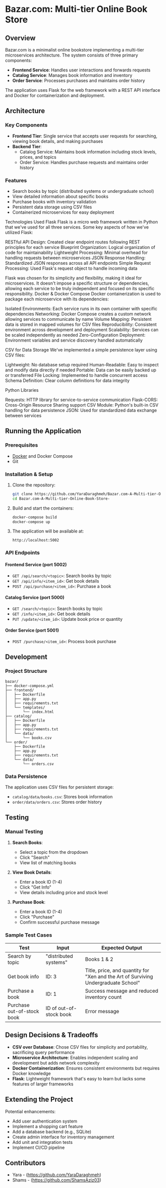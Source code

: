 
# Bazar.com: Multi-tier Online Book Store



## Overview

Bazar.com is a minimalist online bookstore implementing a multi-tier microservices architecture. The system consists of three primary components:

- **Frontend Service**: Handles user interactions and forwards requests
- **Catalog Service**: Manages book information and inventory
- **Order Service**: Processes purchases and maintains order history

The application uses Flask for the web framework with a REST API interface and Docker for containerization and deployment.

## Architecture


### Key Components

- **Frontend Tier**: Single service that accepts user requests for searching, viewing book details, and making purchases
- **Backend Tier**: 
  - Catalog Service: Maintains book information including stock levels, prices, and topics
  - Order Service: Handles purchase requests and maintains order history

### Features

- Search books by topic (distributed systems or undergraduate school)
- View detailed information about specific books
- Purchase books with inventory validation
- Persistent data storage using CSV files
- Containerized microservices for easy deployment

Technologies Used
Flask
Flask is a micro web framework written in Python that we've used for all three services. Some key aspects of how we've utilized Flask:

RESTful API Design: Created clear endpoint routes following REST principles for each service
Blueprint Organization: Logical organization of code for maintainability
Lightweight Processing: Minimal overhead for handling requests between microservices
JSON Response Handling: Standardized JSON responses across all API endpoints
Simple Request Processing: Used Flask's request object to handle incoming data

Flask was chosen for its simplicity and flexibility, making it ideal for microservices. It doesn't impose a specific structure or dependencies, allowing each service to be truly independent and focused on its specific responsibility.
Docker & Docker Compose
Docker containerization is used to package each microservice with its dependencies:

Isolated Environments: Each service runs in its own container with specific dependencies
Networking: Docker Compose creates a custom network allowing services to communicate by name
Volume Mapping: Persistent data is stored in mapped volumes for CSV files
Reproducibility: Consistent environment across development and deployment
Scalability: Services can be scaled independently as needed
Zero-Configuration Deployment: Environment variables and service discovery handled automatically

CSV for Data Storage
We've implemented a simple persistence layer using CSV files:

Lightweight: No database setup required
Human-Readable: Easy to inspect and modify data directly if needed
Portable: Data can be easily backed up or transferred
File Locking: Implemented to handle concurrent access
Schema Definition: Clear column definitions for data integrity

Python Libraries

Requests: HTTP library for service-to-service communication
Flask-CORS: Cross-Origin Resource Sharing support
CSV Module: Python's built-in CSV handling for data persistence
JSON: Used for standardized data exchange between services

## Running the Application

### Prerequisites

- [Docker](https://www.docker.com/get-started) and Docker Compose
- Git

### Installation & Setup

1. Clone the repository:
   ```bash
   git clone https://github.com/YaraDaraghmeh/Bazar.com-A-Multi-tier-Online-Book-Store-.git
   cd Bazar.com-A-Multi-tier-Online-Book-Store-
   ```

2. Build and start the containers:
   ```bash
   docker-compose build
   docker-compose up
   ```

3. The application will be available at:
   ```
   http://localhost:5002
   ```

### API Endpoints

#### Frontend Service (port 5002)
- `GET /api/search/<topic>`: Search books by topic
- `GET /api/info/<item_id>`: Get book details
- `POST /api/purchase/<item_id>`: Purchase a book

#### Catalog Service (port 5000)
- `GET /search/<topic>`: Search books by topic
- `GET /info/<item_id>`: Get book details
- `PUT /update/<item_id>`: Update book price or quantity

#### Order Service (port 5001)
- `POST /purchase/<item_id>`: Process book purchase

## Development

### Project Structure

```
bazar/
├── docker-compose.yml
├── frontend/
│   ├── Dockerfile
│   ├── app.py
│   ├── requirements.txt
│   └── templates/
│       └── index.html
├── catalog/
│   ├── Dockerfile
│   ├── app.py
│   ├── requirements.txt
│   └── data/
│       └── books.csv
└── order/
    ├── Dockerfile
    ├── app.py
    ├── requirements.txt
    └── data/
        └── orders.csv
```

### Data Persistence

The application uses CSV files for persistent storage:

- `catalog/data/books.csv`: Stores book information
- `order/data/orders.csv`: Stores order history

## Testing

### Manual Testing

1. **Search Books**:
   - Select a topic from the dropdown
   - Click "Search"
   - View list of matching books

2. **View Book Details**:
   - Enter a book ID (1-4)
   - Click "Get Info"
   - View details including price and stock level

3. **Purchase Book**:
   - Enter a book ID (1-4)
   - Click "Purchase"
   - Confirm successful purchase message

### Sample Test Cases

| Test | Input | Expected Output |
|------|-------|----------------|
| Search by topic | "distributed systems" | Books 1 & 2 |
| Get book info | ID: 3 | Title, price, and quantity for "Xen and the Art of Surviving Undergraduate School" |
| Purchase a book | ID: 1 | Success message and reduced inventory count |
| Purchase out-of-stock book | ID of out-of-stock book | Error message |

## Design Decisions & Tradeoffs

- **CSV over Database**: Chose CSV files for simplicity and portability, sacrificing query performance
- **Microservice Architecture**: Enables independent scaling and development but adds network complexity
- **Docker Containerization**: Ensures consistent environments but requires Docker knowledge
- **Flask**: Lightweight framework that's easy to learn but lacks some features of larger frameworks

## Extending the Project

Potential enhancements:

- Add user authentication system
- Implement a shopping cart feature
- Add a database backend (e.g., SQLite)
- Create admin interface for inventory management
- Add unit and integration tests
- Implement CI/CD pipeline

## Contributors

- Yara - (https://github.com/YaraDaraghmeh)
- Shams - (https://github.com/ShamsAziz03)


